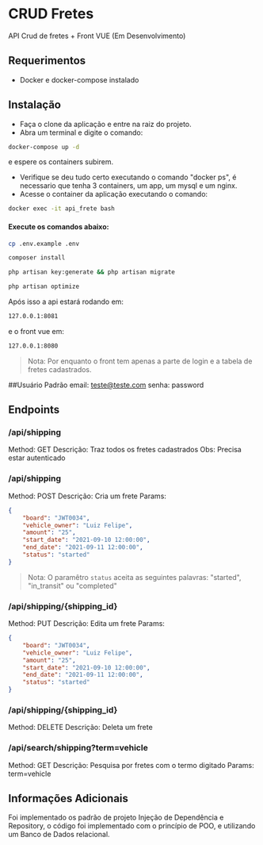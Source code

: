 # CRUD Fretes
API Crud de fretes + Front VUE (Em Desenvolvimento)

## Requerimentos
- Docker e docker-compose instalado

## Instalação
- Faça o clone da aplicação e entre na raiz do projeto.
- Abra um terminal e digite o comando:
```sh
docker-compose up -d
```
e espere os containers subirem.
- Verifique se deu tudo certo executando o comando "docker ps", é necessario que tenha 3 containers, um app, um mysql e um nginx.
- Acesse o container da aplicação executando o comando:
```sh
docker exec -it api_frete bash
```
 
#### Execute os comandos abaixo:

```sh
cp .env.example .env
```
```sh
composer install
```
```sh
php artisan key:generate && php artisan migrate
```
```sh
php artisan optimize
```
Após isso a api estará rodando em:

```sh
127.0.0.1:8081
```
e o front vue em: 
```sh
127.0.0.1:8080
```
> Nota: Por enquanto o front tem apenas a parte de login e a tabela de fretes cadastrados.

##Usuário Padrão
email: teste@teste.com
senha: password

## Endpoints
### /api/shipping
 Method: GET
 Descrição: Traz todos os fretes cadastrados
 Obs: Precisa estar autenticado

### /api/shipping
 Method: POST
 Descrição: Cria um frete
 Params: 
```json
{
	"board": "JWT0034",
	"vehicle_owner": "Luiz Felipe",
	"amount": "25",
	"start_date": "2021-09-10 12:00:00",
	"end_date": "2021-09-11 12:00:00",
	"status": "started"
}
```
> Nota: O paramêtro `status` aceita as seguintes palavras: "started", "in_transit" ou "completed"

### /api/shipping/{shipping_id}
 Method: PUT
 Descrição: Edita um frete
 Params: 
```json
{
	"board": "JWT0034",
	"vehicle_owner": "Luiz Felipe",
	"amount": "25",
	"start_date": "2021-09-10 12:00:00",
	"end_date": "2021-09-11 12:00:00",
	"status": "started"
}
```

### /api/shipping/{shipping_id}
 Method: DELETE
 Descrição: Deleta um frete

### /api/search/shipping?term=vehicle
 Method: GET
 Descrição: Pesquisa por fretes com o termo digitado
 Params: term=vehicle

 ## Informações Adicionais
Foi implementado os padrão de projeto Injeção de Dependência e Repository, o código foi implementado com o princípio de POO, e utilizando um Banco de Dados relacional.